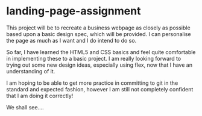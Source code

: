 # landing-page-assignment
This project will be to recreate a business webpage as closely as possible based upon a basic design spec, which will be provided. I can personalise the page as much as I want and I do intend to do so.

So far, I have learned the HTML5 and CSS basics and feel quite comfortable in implementing these to a basic project. I am really looking forward to trying out some new design ideas, especially using flex, now that I have an understanding of it.

I am hoping to be able to get more practice in committing to git in the standard and expected fashion, however I am still not completely confident that I am doing it correctly!

We shall see....